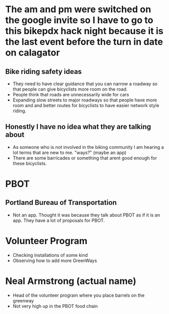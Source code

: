 # The am and pm were switched on the google invite so I have to go to this bikepdx hack night because it is the last event before the turn in date on calagator
## Bike riding safety ideas
* They need to have clear guidance that you can narrow a roadway so that people can give bicyclists more room on the road.
* People think that roads are unnecessarily wide for cars
* Expanding slow streets to major roadways so that people have more room and and better routes for bicyclists to have easier network style riding.
## Honestly I have no idea what they are talking about
* As someone who is not involved in the biking community I am hearing a lot terms that are new to me. "ways?" (maybe an app)
* There are some barricades or something that arent good enough for these bicyclists.
# PBOT
## Portland Bureau of Transportation
* Not an app.  Thought it was because they talk about PBOT as if it is an app.  They have a lot of proposals for PBOT.
# Volunteer Program
* Checking installations of some kind
* Observing how to add more GreenWays
# Neal Armstrong (actual name)
* Head of the volunteer program where you place barrels on the greenway
* Not very high up in the PBOT food chain
